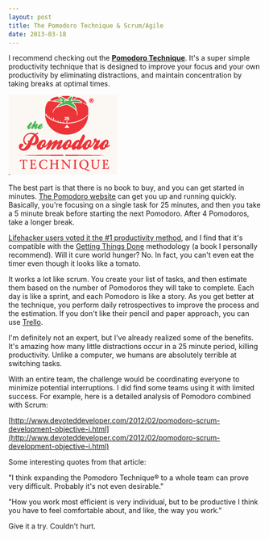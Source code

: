 ```yaml
---
layout: post
title: The Pomodoro Technique & Scrum/Agile
date: 2013-03-18
---
```


I recommend checking out the [**Pomodoro Technique**](http://www.pomodorotechnique.com/). It's a super simple productivity technique that is designed to improve your focus and your own productivity by eliminating distractions, and maintain concentration by taking breaks at optimal times.

![](Pomodoro.png)

The best part is that there is no book to buy, and you can get started in minutes. [The Pomodoro website](http://www.pomodorotechnique.com/) can get you up and running quickly. Basically, you're focusing on a single task for 25 minutes, and then you take a 5 minute break before starting the next Pomodoro. After 4 Pomodoros, take a longer break.

[Lifehacker users voted it the #1 productivity method](http://lifehacker.com/5890129/five-best-productivity-methods), and I find that it's compatible with the [Getting Things Done](http://www.amazon.com/Getting-Things-Done-Stress-Free-Productivity/dp/0142000280) methodology (a book I personally recommend). Will it cure world hunger? No. In fact, you can't even eat the timer even though it looks like a tomato.

It works a lot like scrum. You create your list of tasks, and then estimate them based on the number of Pomodoros they will take to complete. Each day is like a sprint, and each Pomodoro is like a story. As you get better at the technique, you perform daily retrospectives to improve the process and the estimation. If you don't like their pencil and paper approach, you can use [Trello](https://trello.com/).

I'm definitely not an expert, but I've already realized some of the benefits. It's amazing how many little distractions occur in a 25 minute period, killing productivity. Unlike a computer, we humans are absolutely terrible at switching tasks.

With an entire team, the challenge would be coordinating everyone to minimize potential interruptions. I did find some teams using it with limited success. For example, here is a detailed analysis of Pomodoro combined with Scrum:

[http://www.devoteddeveloper.com/2012/02/pomodoro-scrum-development-objective-i.html](http://www.devoteddeveloper.com/2012/02/pomodoro-scrum-development-objective-i.html)

Some interesting quotes from that article:

"I think expanding the Pomodoro Technique® to a whole team can prove very difficult. Probably it's not even desirable."

"How you work most efficient is very individual, but to be productive I think you have to feel comfortable about, and like, the way you work."

Give it a try. Couldn't hurt.